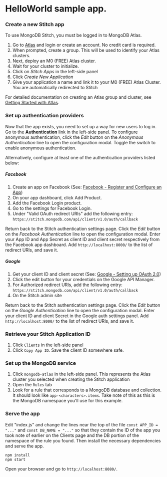 # HelloWorld sample app.

### Create a new Stitch app

To use MongoDB Stitch, you must be logged in to MongoDB Atlas.

1. Go to [Atlas](www.cloud.mongodb.com?jmp=docs) and login or create an account. No credit card is required.
2. When prompted, create a group. This will be used to identify your Atlas clusters.
3. Next, deploy an M0 (FREE) Atlas cluster.
4. Wait for your cluster to initialize.
5. Click on *Stitch Apps* in the left-side panel
6. Click *Create New Application*
7. Give your application a name and link it to your M0 (FREE) Atlas Cluster. You are automatically redirected to Stitch

For detailed documentation on creating an Atlas group and cluster,
see [Getting Started with Atlas](www.docs.atlas.mongodb.com/getting-started).

### Set up authentication providers

Now that the app exists, you need to set up a way for new users to log in. 
Go to the **Authentication** link in the left-side panel. To configure anonymous
authentication, click the *Edit* button on the *Anonymous Authentication*
line to open the configuration modal. Toggle the switch to enable anonymous
authentication.

Alternatively, configure at least one of the authentication providers listed below:

##### Facebook

1. Create an app on Facebook (See: [Facebook - Register and Configure an App](https://developers.facebook.com/docs/apps/register))
2. On your app dashboard, click Add Product.
3. Add the Facebook Login product.
4. Go to the settings for Facebook Login.
5. Under "Valid OAuth redirect URIs" add the following entry:
  `https://stitch.mongodb.com/api/client/v1.0/auth/callback`

Return back to the Stitch authentication settings page. Click
the *Edit* button on the *Facebook Authentication* line to open the configuration modal.
Enter your App ID and App Secret as client ID and client secret respectively from the
Facebook app dashboard. Add `http://localhost:8000/` to the list of redirect URIs, and
save it.

##### Google
1. Get your client ID and client secret (See: [Google - Setting up OAuth 2.0](https://support.google.com/cloud/answer/6158849?hl=en))
2. Click the edit button for your credentials on the Google API Manager.
3. For Authorized redirect URIs, add the following entry:
  `https://stitch.mongodb.com/api/client/v1.0/auth/callback`
4. On the Stitch admin site

Return back to the Stitch authentication settings page. Click the
*Edit* button on the *Google Authentication* line to open the configuration modal.
Enter your client ID and client Secret in the Google auth settings panel.
Add `http://localhost:8000/` to the list of redirect URIs, and save it.

### Retrieve your Stitch Application ID

1. Click `Clients` in the left-side panel
2. Click `Copy App ID`. Save the client ID somewhere safe.

### Set up the MongoDB service

1. Click `mongodb-atlas` in the left-side panel. This represents the Atlas cluster you selected when creating the Stitch application
2. Open the `Rules` tab
3. Look for a rule that corresponds to a MongoDB database and collection. It should
  look like `app-<characters>.items`. Take note of this as this is the MongoDB namespace
  you'll use for this example.

### Serve the app

Edit "index.js" and change the lines near the top of the file `const APP_ID = "..."`
and `const DB_NAME = "..."` so that they contain the ID of the app you took note of
earlier on the Clients page and the DB portion of the namespace of the rule you found.
Then install the necessary dependencies and serve the app.
```
npm install
npm start
```

Open your browser and go to `http://localhost:8080/`.

